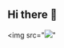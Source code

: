 ## Hi there 👋

<img src="<a href="/film/ulybka-dzheka-nikolsona" title="Улыбка Джека Николсона"><img src="//vgif.ru/gifs/145/vgif-ru-19315.gif" /></a>"
